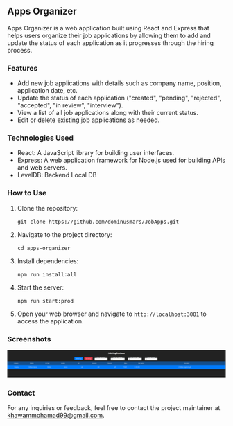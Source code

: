 ## Apps Organizer

Apps Organizer is a web application built using React and Express that helps users organize their job applications by allowing them to add and update the status of each application as it progresses through the hiring process.

### Features

-   Add new job applications with details such as company name, position, application date, etc.
-   Update the status of each application ("created", "pending", "rejected", "accepted", "in review", "interview").
-   View a list of all job applications along with their current status.
-   Edit or delete existing job applications as needed.

### Technologies Used

-   React: A JavaScript library for building user interfaces.
-   Express: A web application framework for Node.js used for building APIs and web servers.
-   LevelDB: Backend Local DB

### How to Use

1. Clone the repository:
    ```
    git clone https://github.com/dominusmars/JobApps.git
    ```
2. Navigate to the project directory:
    ```
    cd apps-organizer
    ```
3. Install dependencies:
    ```
    npm run install:all
    ```
4. Start the server:
    ```
    npm run start:prod
    ```
5. Open your web browser and navigate to `http://localhost:3001` to access the application.

### Screenshots

![Web UI](image.png)

### Contact

For any inquiries or feedback, feel free to contact the project maintainer at [khawammohamad99@gmail.com](mailto:khawammohamad99@gmail.com).
